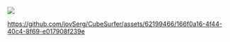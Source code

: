 ![](https://github.com/greSvoI/CubeSurfer/blob/main/ScreenShot/CubeSurfer%20(1).jpg)



https://github.com/iovSerg/CubeSurfer/assets/62199466/166f0a16-4f44-40c4-8f69-e017908f239e

